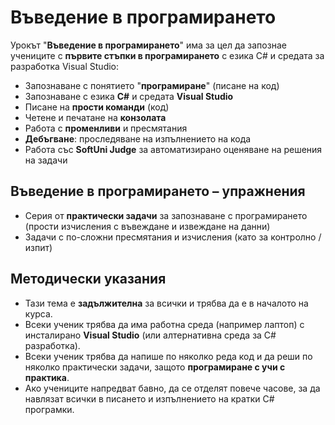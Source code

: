 # Въведение в програмирането

Урокът "**Въведение в програмирането**" има за цел да запознае учениците с **първите стъпки в програмирането** с езика C# и средата за разработка Visual Studio:
 - Запознаване с понятието "**програмиране**" (писане на код)
 - Запознаване с езика **C#** и средата **Visual Studio**
 - Писане на **прости команди** (код)
 - Четене и печатане на **конзолата**
 - Работа с **променливи** и пресмятания
 - **Дебъгване**: проследяване на изпълнението на кода
 - Работа със **SoftUni Judge** за автоматизирано оценяване на решения на задачи

## Въведение в програмирането – упражнения
  - Серия от **практически задачи** за запознаване с програмирането (прости изчисления с въвеждане и извеждане на данни)
  - Задачи с по-сложни пресмятания и изчисления (като за контролно / изпит)

## Методически указания
  - Тази тема е **задължителна** за всички и трябва да е в началото на курса.
  - Всеки ученик трябва да има работна среда (например лаптоп) с инсталирано **Visual Studio** (или алтернативна среда за C# разработка).
  - Всеки ученик трябва да напише по няколко реда код и да реши по няколко практически задачи, защото **програмиране с учи с практика**.
  - Ако учениците напредват бавно, да се отделят повече часове, за да навлязат всички в писането и изпълнението на кратки C# програмки.
